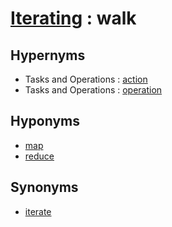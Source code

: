 # [Iterating][1] : walk

## Hypernyms

  - Tasks and Operations : [action](../../The_Basics/Tasks_and_Operations/action.md)
  - Tasks and Operations : [operation](../../The_Basics/Tasks_and_Operations/operation.md)

## Hyponyms

  - [map](map_v.md)
  - [reduce](reduce.md)

## Synonyms

  - [iterate](iterate.md)

[1]: README.md
